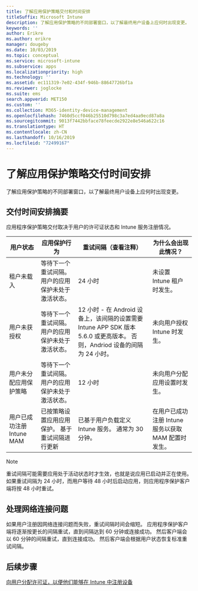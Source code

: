 ```yaml
---
title: 了解应用保护策略交付和时间安排
titleSuffix: Microsoft Intune
description: 了解应用保护策略的不同部署窗口，以了解最终用户设备上应何时出现变更。
keywords: ''
author: Erikre
ms.author: erikre
manager: dougeby
ms.date: 10/03/2019
ms.topic: conceptual
ms.service: microsoft-intune
ms.subservice: apps
ms.localizationpriority: high
ms.technology: ''
ms.assetid: ec111319-7e02-434f-946b-88647726bf1a
ms.reviewer: joglocke
ms.suite: ems
search.appverid: MET150
ms.custom: ''
ms.collection: M365-identity-device-management
ms.openlocfilehash: 7460d5ccf046b25510d798c3a7ed4aa9ecd87a8a
ms.sourcegitcommit: 9013f7442bbface78feecde2922e8e546a622c16
ms.translationtype: HT
ms.contentlocale: zh-CN
ms.lasthandoff: 10/16/2019
ms.locfileid: "72499167"
---
```

# <a name="understand-app-protection-policy-delivery-timing"></a>了解应用保护策略交付时间安排

了解应用保护策略的不同部署窗口，以了解最终用户设备上应何时出现变更。

## <a name="delivery-timing-summary"></a>交付时间安排摘要

应用程序保护策略交付取决于用户的许可证状态和 Intune 服务注册情况。  

|    用户状态    |    应用保护行为     |    重试间隔（查看注释）    |    为什么会出现此情况？    |
|-----------------------------------------------------|-------------------------------------------------------------------------------------------------|--------------------------------------------------------------------------------------|-----------------------------------------------------------------------------------------------------------|
|    租户未载入    |    等待下一个重试间隔。  用户的应用保护未处于激活状态。    |    24 小时    |    未设置 Intune 租户时发生。    |
|    用户未获授权     |    等待下一个重试间隔。  用户的应用保护未处于激活状态。     |    12 小时 - 在 Android 设备上，该间隔的设置需要 Intune APP SDK 版本 5.6.0 或更高版本。 否则，Andriod 设备的间隔为 24 小时。   |    未向用户授权 Intune 时发生。    |
|    用户未分配应用保护策略    |    等待下一个重试间隔。  用户的应用保护未处于激活状态。    |    12 小时        |    未向用户分配应用设置时发生。    |
|    用户已成功注册 Intune MAM    |    已按策略设置应用应用保护。    基于重试间隔进行更新    |    已基于用户负载定义 Intune 服务。    通常为 30 分钟。     |    在用户已成功注册 Intune 服务以获取 MAM 配置时发生。    |

> [!NOTE]
> 重试间隔可能需要应用处于活动状态时才生效，也就是说应用已启动并正在使用。  如果重试间隔为 24 小时，而用户等待 48 小时后启动应用，则应用程序保护客户端将按 48 小时重试。

## <a name="handling-network-connectivity-issues"></a>处理网络连接问题

如果用户注册因网络连接问题而失败，重试间隔时间会缩短。  应用程序保护客户端将逐渐按更长的间隔重试，直到间隔达到 60 分钟或连接成功。  然后客户端会以 60 分钟的间隔重试，直到连接成功。 然后客户端会根据用户状态恢复标准重试间隔。

## <a name="next-steps"></a>后续步骤

[向用户分配许可证，以便他们能够在 Intune 中注册设备](../fundamentals/licenses-assign.md)

